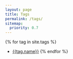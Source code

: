 ```yaml
---
layout: page
title: Tags
permalink: /tags/
sitemap:
  priority: 0.7
---
```

 
{% for tag in site.tags %}
* [{{tag.name}}]({{site.baseurl}}/tags/{{tag.name}})
{% endfor %}

